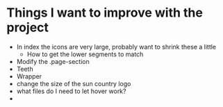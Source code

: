 # Things I want to improve with the project
 - In index the icons are very large, probably want to shrink these a little
    - How to get the lower segments to match
 - Modify the .page-section
 - Teeth
 - Wrapper
 - change the size of the sun country logo
 - what files do I need to let hover work?
 - 